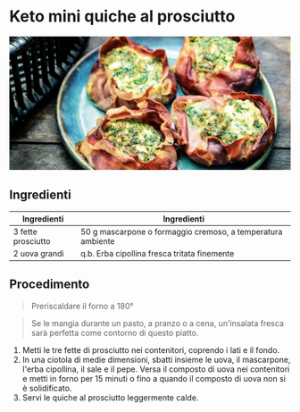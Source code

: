 # Keto mini quiche al prosciutto

![](img/Keto-mini-quiche-al-prosciutto.jpg)

## Ingredienti

| Ingredienti        | Ingredienti                                                 |
| ------------------ | ----------------------------------------------------------- |
| 3 fette prosciutto | 50 g mascarpone o formaggio cremoso, a temperatura ambiente |
| 2 uova grandi      | q.b. Erba cipollina fresca tritata finemente                |

## Procedimento

> Preriscaldare il forno a 180°

> Se le mangia durante un pasto, a pranzo o a cena, un'insalata fresca sarà perfetta come contorno di questo piatto.

1. Metti le tre fette di prosciutto nei contenitori, coprendo i lati e il fondo.
2. In una ciotola di medie dimensioni, sbatti insieme le uova, il mascarpone, l'erba cipollina, il sale e il pepe. Versa il composto di uova nei contenitori e metti in forno per 15 minuti o fino a quando il composto di uova non si è solidificato.
3. Servi le quiche al prosciutto leggermente calde.
